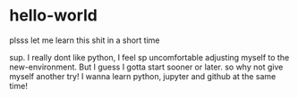 # hello-world
plsss let me learn this shit in a short time

sup. I really dont like python, I feel sp uncomfortable adjusting myself to the new-environment. But I guess I gotta start sooner or later. 
so why not give myself another try! I wanna learn python, jupyter and github at the same time! 

